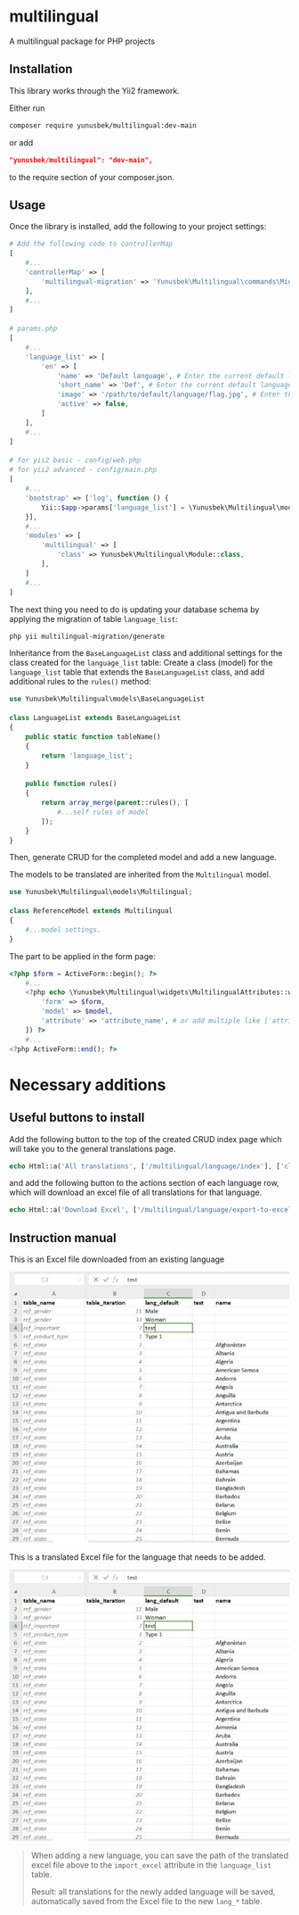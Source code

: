 multilingual
===========================

A multilingual package for PHP projects

Installation
------------

This library works through the Yii2 framework.

Either run

```sh
composer require yunusbek/multilingual:dev-main
```

or add

```json
"yunusbek/multilingual": "dev-main",
```

to the require section of your composer.json.

Usage
------------

Once the library is installed, add the following to your project settings:

```php
# Add the following code to controllerMap
[
    #...
    'controllerMap' => [
        'multilingual-migration' => 'Yunusbek\Multilingual\commands\Migrations',
    ],
    #...
]

# params.php
[
    #...
    'language_list' => [
        'en' => [
            'name' => 'Default language', # Enter the current default language in your project.
            'short_name' => 'Def', # Enter the current default language short name.
            'image' => '/path/to/default/language/flag.jpg', # Enter the path to the current default language flag image. 
            'active' => false,
        ]
    ],
    #...
]

# for yii2 basic - config/web.php
# for yii2 advanced - config/main.php
[
    #...
    'bootstrap' => ['log', function () {
        Yii::$app->params['language_list'] = \Yunusbek\Multilingual\models\LanguageManager::getAllLanguages(Yii::$app->language);
    }],
    #...
    'modules' => [
        'multilingual' => [
            'class' => Yunusbek\Multilingual\Module::class,
        ],
    ]
    #...
]
```

The next thing you need to do is updating your database schema by applying the migration of table ```language_list```:

```sh
php yii multilingual-migration/generate
```

Inheritance from the ```BaseLanguageList``` class and additional settings for the class created for the ```language_list``` table:
Create a class (model) for the ```language_list``` table that extends the ```BaseLanguageList``` class, and add additional rules to the ```rules()``` method:

````php
use Yunusbek\Multilingual\models\BaseLanguageList

class LanguageList extends BaseLanguageList
{
    public static function tableName()
    {
        return 'language_list';
    }

    public function rules()
    {
        return array_merge(parent::rules(), [
            #...self rules of model
        ]);
    }
}
````
Then, generate CRUD for the completed model and add a new language.


The models to be translated are inherited from the ```Multilingual``` model.

```php
use Yunusbek\Multilingual\models\Multilingual;

class ReferenceModel extends Multilingual
{
    #...model settings.
}
```

The part to be applied in the form page:

```php
<?php $form = ActiveForm::begin(); ?>
    #...
    <?php echo \Yunusbek\Multilingual\widgets\MultilingualAttributes::widget([
        'form' => $form,
        'model' => $model,
        'attribute' => 'attribute_name', # or add multiple like ['attribute_name', 'second_attribute_name']
    ]) ?>
    #...
<?php ActiveForm::end(); ?>
```

Necessary additions
===========================

Useful buttons to install
------------
Add the following button to the top of the created CRUD index page which will take you to the general translations page.

````php
echo Html::a('All translations', ['/multilingual/language/index'], ['class' => 'btn btn-primary', 'target' => '_blank']);
````

and add the following button to the actions section of each language row, which will download an excel file of all translations for that language.

````php
echo Html::a('Download Excel', ['/multilingual/language/export-to-excel', 'table_name' => $model->table], ['class' => 'btn btn-primary']);
````


Instruction manual
------------

This is an Excel file downloaded from an existing language

![This is an Excel file downloaded from an existing language](dist/img/excel1.jpg)

This is a translated Excel file for the language that needs to be added.

![This is a translated Excel file for the language that needs to be added.](dist/img/excel1.jpg)

> When adding a new language, you can save the path of the translated excel file above to the ```import_excel``` attribute in the ```language_list``` table.
> 
> Result: all translations for the newly added language will be saved, automatically saved from the Excel file to the new ```lang_*``` table.